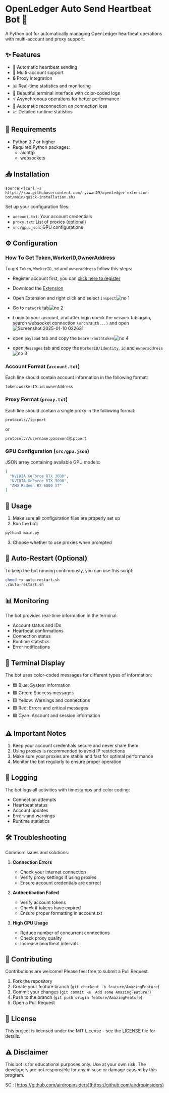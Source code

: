 # OpenLedger Auto Send Heartbeat Bot 🤖

A Python bot for automatically managing OpenLedger heartbeat operations with multi-account and proxy support.

## ✨ Features

- 🔄 Automatic heartbeat sending
- 👥 Multi-account support
- 🔒 Proxy integration
- 📊 Real-time statistics and monitoring
- 🎨 Beautiful terminal interface with color-coded logs
- ⚡ Asynchronous operations for better performance
- 🔄 Automatic reconnection on connection loss
- 📈 Detailed runtime statistics

## 🔧 Requirements

- Python 3.7 or higher
- Required Python packages:
  - aiohttp
  - websockets

## 📥 Installation

```
source <(curl -s https://raw.githubusercontent.com/ryzwan29/openledger-extension-bot/main/quick-installation.sh)
```

Set up your configuration files:
   - `account.txt`: Your account credentials
   - `proxy.txt`: List of proxies (optional)
   - `src/gpu.json`: GPU configurations

## ⚙️ Configuration

### How To Get Token,WorkerID,OwnerAddress
To get `Token`, `WorkerID`, `id` and `owneraddress` follow this steps:
- Register account first, you can [click here to register](https://testnet.openledger.xyz/?referral_code=grrltfszz4)
- Download the [Extension](https://chromewebstore.google.com/detail/openledger-node/ekbbplmjjgoobhdlffmgeokalelnmjjc)
- Open Extension and right click and select `inspect`![no 1](https://github.com/user-attachments/assets/8abd970b-c1bc-44e1-b305-a9d76e7af063)

- Go to `network` tab![no 2](https://github.com/user-attachments/assets/4fa5e1ce-b49c-46c4-b70e-26307d465d62)

- Login to your account, and after login check the `network` tab again, search websocket connection `(orch?auth...)` and open![Screenshot 2025-01-10 022631](https://github.com/user-attachments/assets/a09ab2e5-7873-44c4-a3ce-26feb0ee1dd0)

- open `payload` tab and copy the `bearer/authtoken`![no 4](https://github.com/user-attachments/assets/1a14f452-ae2a-46e6-8d14-1a4d24ebd357)

- open `Messages` tab and copy the `WorkerID/identity`, `id` and `owneraddress` ![no 3](https://github.com/user-attachments/assets/ec6069e8-6a22-45cd-bdc5-ac9352b155f5)

### Account Format (`account.txt`)
Each line should contain account information in the following format:
```
token:workerID:id:ownerAddress
```

### Proxy Format (`proxy.txt`)
Each line should contain a single proxy in the following format:
```
protocol://ip:port
```
or
```
protocol://username:password@ip:port
```

### GPU Configuration (`src/gpu.json`)
JSON array containing available GPU models:
```json
[
  "NVIDIA GeForce RTX 3080",
  "NVIDIA GeForce RTX 3090",
  "AMD Radeon RX 6800 XT"
]
```

## 🚀 Usage

1. Make sure all configuration files are properly set up
2. Run the bot:
```bash
python3 main.py
```
3. Choose whether to use proxies when prompted


## 🔄 Auto-Restart (Optional)

To keep the bot running continuously, you can use this script:

```bash
chmod +x auto-restart.sh
./auto-restart.sh
```

## 📊 Monitoring

The bot provides real-time information in the terminal:
- Account status and IDs
- Heartbeat confirmations
- Connection status
- Runtime statistics
- Error notifications

## 🎨 Terminal Display

The bot uses color-coded messages for different types of information:
- 🟦 Blue: System information
- 🟩 Green: Success messages
- 🟨 Yellow: Warnings and connections
- 🟥 Red: Errors and critical messages
- 🟦 Cyan: Account and session information

## ⚠️ Important Notes

1. Keep your account credentials secure and never share them
2. Using proxies is recommended to avoid IP restrictions
3. Make sure your proxies are stable and fast for optimal performance
4. Monitor the bot regularly to ensure proper operation

## 📝 Logging

The bot logs all activities with timestamps and color coding:
- Connection attempts
- Heartbeat status
- Account updates
- Errors and warnings
- Runtime statistics

## 🛠 Troubleshooting

Common issues and solutions:

1. **Connection Errors**
   - Check your internet connection
   - Verify proxy settings if using proxies
   - Ensure account credentials are correct

2. **Authentication Failed**
   - Verify account tokens
   - Check if tokens have expired
   - Ensure proper formatting in account.txt

3. **High CPU Usage**
   - Reduce number of concurrent connections
   - Check proxy quality
   - Increase heartbeat intervals

## 🤝 Contributing

Contributions are welcome! Please feel free to submit a Pull Request.

1. Fork the repository
2. Create your feature branch (`git checkout -b feature/AmazingFeature`)
3. Commit your changes (`git commit -m 'Add some AmazingFeature'`)
4. Push to the branch (`git push origin feature/AmazingFeature`)
5. Open a Pull Request

## 📜 License

This project is licensed under the MIT License - see the [LICENSE](LICENSE) file for details.

## ⚠️ Disclaimer

This bot is for educational purposes only. Use at your own risk. The developers are not responsible for any misuse or damage caused by this program.

SC : [https://github.com/airdropinsiders](https://github.com/airdropinsiders)
